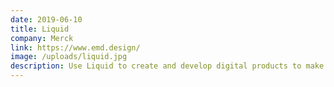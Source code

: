 ```yaml
---
date: 2019-06-10
title: Liquid
company: Merck
link: https://www.emd.design/
image: /uploads/liquid.jpg
description: Use Liquid to create and develop digital products to make science faster, treatments more personalized, and everyday work more enjoyable.
---
```

